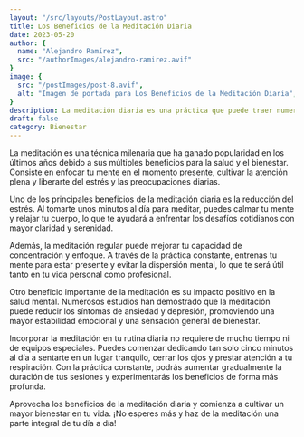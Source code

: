```yaml
---
layout: "/src/layouts/PostLayout.astro"
title: Los Beneficios de la Meditación Diaria
date: 2023-05-20
author: {
  name: "Alejandro Ramírez",
  src: "/authorImages/alejandro-ramirez.avif"
}
image: {
  src: "/postImages/post-8.avif",
  alt: "Imagen de portada para Los Beneficios de la Meditación Diaria",
}
description: La meditación diaria es una práctica que puede traer numerosos beneficios para tu bienestar físico, mental y emocional. Descubre cómo dedicar unos minutos al día a la meditación puede mejorar tu calidad de vida.
draft: false
category: Bienestar
---
```


La meditación es una técnica milenaria que ha ganado popularidad en los últimos años debido a sus múltiples beneficios para la salud y el bienestar. Consiste en enfocar tu mente en el momento presente, cultivar la atención plena y liberarte del estrés y las preocupaciones diarias.

Uno de los principales beneficios de la meditación diaria es la reducción del estrés. Al tomarte unos minutos al día para meditar, puedes calmar tu mente y relajar tu cuerpo, lo que te ayudará a enfrentar los desafíos cotidianos con mayor claridad y serenidad.

Además, la meditación regular puede mejorar tu capacidad de concentración y enfoque. A través de la práctica constante, entrenas tu mente para estar presente y evitar la dispersión mental, lo que te será útil tanto en tu vida personal como profesional.

Otro beneficio importante de la meditación es su impacto positivo en la salud mental. Numerosos estudios han demostrado que la meditación puede reducir los síntomas de ansiedad y depresión, promoviendo una mayor estabilidad emocional y una sensación general de bienestar.

Incorporar la meditación en tu rutina diaria no requiere de mucho tiempo ni de equipos especiales. Puedes comenzar dedicando tan solo cinco minutos al día a sentarte en un lugar tranquilo, cerrar los ojos y prestar atención a tu respiración. Con la práctica constante, podrás aumentar gradualmente la duración de tus sesiones y experimentarás los beneficios de forma más profunda.

Aprovecha los beneficios de la meditación diaria y comienza a cultivar un mayor bienestar en tu vida. ¡No esperes más y haz de la meditación una parte integral de tu día a día!

